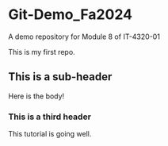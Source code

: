 # Git-Demo_Fa2024
A demo repository for Module 8 of IT-4320-01

This is my first repo.

## This is a sub-header
Here is the body!

### This is a third header
This tutorial is going well.